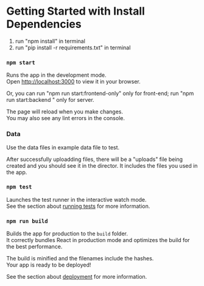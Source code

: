 # Getting Started with Install Dependencies

1. run "npm install" in terminal 
2. run "pip install -r requirements.txt" in terminal


### `npm start`

Runs the app in the development mode.\
Open [http://localhost:3000](http://localhost:3000) to view it in your browser.

Or, you can 
run "npm run start:frontend-only" only for front-end;
run "npm run start:backend " only for server.

The page will reload when you make changes.\
You may also see any lint errors in the console.


### Data

Use the data files in example data file to test.

After successfully uploadding files, there will be a "uploads" file being created and you should see it in the director. It includes the files you used in the app.



### `npm test`

Launches the test runner in the interactive watch mode.\
See the section about [running tests](https://facebook.github.io/create-react-app/docs/running-tests) for more information.

### `npm run build`

Builds the app for production to the `build` folder.\
It correctly bundles React in production mode and optimizes the build for the best performance.

The build is minified and the filenames include the hashes.\
Your app is ready to be deployed!

See the section about [deployment](https://facebook.github.io/create-react-app/docs/deployment) for more information.
